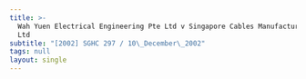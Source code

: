 ```yaml
---
title: >-
  Wah Yuen Electrical Engineering Pte Ltd v Singapore Cables Manufacturers Pte
  Ltd
subtitle: "[2002] SGHC 297 / 10\_December\_2002"
tags: null
layout: single
---
```


